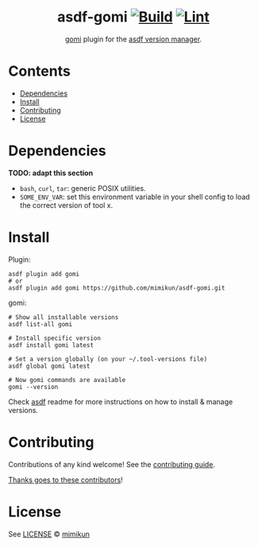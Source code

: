 <div align="center">

# asdf-gomi [![Build](https://github.com/mimikun/asdf-gomi/actions/workflows/build.yml/badge.svg)](https://github.com/mimikun/asdf-gomi/actions/workflows/build.yml) [![Lint](https://github.com/mimikun/asdf-gomi/actions/workflows/lint.yml/badge.svg)](https://github.com/mimikun/asdf-gomi/actions/workflows/lint.yml)


[gomi](https://github.com/b4b4r07/gomi) plugin for the [asdf version manager](https://asdf-vm.com).

</div>

# Contents

- [Dependencies](#dependencies)
- [Install](#install)
- [Contributing](#contributing)
- [License](#license)

# Dependencies

**TODO: adapt this section**

- `bash`, `curl`, `tar`: generic POSIX utilities.
- `SOME_ENV_VAR`: set this environment variable in your shell config to load the correct version of tool x.

# Install

Plugin:

```shell
asdf plugin add gomi
# or
asdf plugin add gomi https://github.com/mimikun/asdf-gomi.git
```

gomi:

```shell
# Show all installable versions
asdf list-all gomi

# Install specific version
asdf install gomi latest

# Set a version globally (on your ~/.tool-versions file)
asdf global gomi latest

# Now gomi commands are available
gomi --version
```

Check [asdf](https://github.com/asdf-vm/asdf) readme for more instructions on how to
install & manage versions.

# Contributing

Contributions of any kind welcome! See the [contributing guide](CONTRIBUTING.md).

[Thanks goes to these contributors](https://github.com/mimikun/asdf-gomi/graphs/contributors)!

# License

See [LICENSE](LICENSE) © [mimikun](https://github.com/mimikun/)
